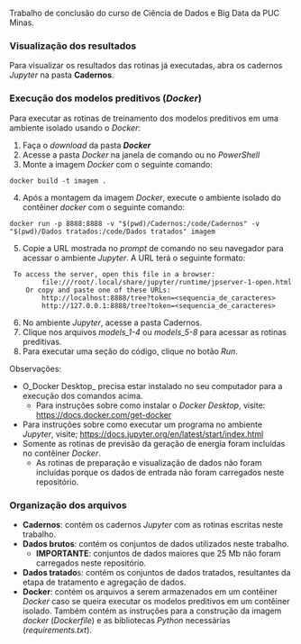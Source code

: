 Trabalho de conclusão do curso de Ciência de Dados e Big Data da PUC Minas.

### Visualização dos resultados

Para visualizar os resultados das rotinas já executadas, abra os cadernos _Jupyter_ na pasta **Cadernos**.

### Execução dos modelos preditivos (_Docker_)

Para executar as rotinas de treinamento dos modelos preditivos em uma ambiente isolado usando o _Docker_:
1. Faça o _download_ da pasta **_Docker_**
2. Acesse a pasta _Docker_ na janela de comando ou no _PowerShell_
3. Monte a imagem _Docker_ com o seguinte comando:
```
docker build -t imagem .
```
4. Após a montagem da imagem _Docker_, execute o ambiente isolado do contêiner _docker_ com o seguinte comando:
```
docker run -p 8888:8888 -v "$(pwd)/Cadernos:/code/Cadernos" -v "$(pwd)/Dados tratados:/code/Dados tratados" imagem
```
5. Copie a URL mostrada no _prompt_ de comando no seu navegador para acessar o ambiente _Jupyter_. A URL terá o seguinte formato:
```
 To access the server, open this file in a browser:
        file:///root/.local/share/jupyter/runtime/jpserver-1-open.html
    Or copy and paste one of these URLs:
        http://localhost:8888/tree?token=<sequencia_de_caracteres>
        http://127.0.0.1:8888/tree?token=<sequencia_de_caracteres>
```
6. No ambiente _Jupyter_, acesse a pasta Cadernos.
7. Clique nos arquivos _models_1-4_ ou _models_5-8_ para acessar as rotinas preditivas.
8. Para executar uma seção do código, clique no botão _Run_.

Observações:
- O_Docker Desktop_ precisa estar instalado no seu computador para a execução dos comandos acima.
  - Para instruções sobre como instalar o _Docker Desktop_, visite: https://docs.docker.com/get-docker
- Para instruções sobre como executar um programa no ambiente _Jupyter_, visite; https://docs.jupyter.org/en/latest/start/index.html
- Somente as rotinas de previsão da geração de energia foram incluídas no contêiner _Docker_.
  - As rotinas de preparação e visualização de dados não foram incluídas porque os dados de entrada não foram carregados neste repositório.

### Organização dos arquivos
- **Cadernos**: contém os cadernos _Jupyter_ com as rotinas escritas neste trabalho.
- **Dados brutos**: contém os conjuntos de dados utilizados neste trabalho.
  - **IMPORTANTE**: conjuntos de dados maiores que 25 Mb não foram carregados neste repositório.
- **Dados tratado**s: contém os conjuntos de dados tratados, resultantes da etapa de tratamento e agregação de dados.
- **Docker**: contém os arquivos a serem armazenados em um contêiner _Docker_ caso se queira executar os modelos preditivos em um contêiner isolado. Também contém as instruções para a construção da imagem _docker_ (_Dockerfile_) e as bibliotecas _Python_ necessárias (_requirements.txt_).



